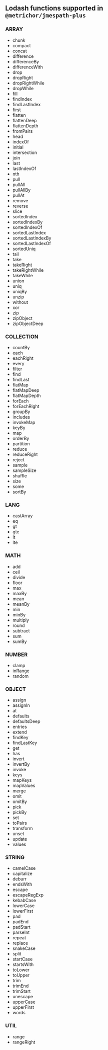 ## Lodash functions supported in `@metrichor/jmespath-plus`

### ARRAY

- chunk
- compact
- concat
- difference
- differenceBy
- differenceWith
- drop
- dropRight
- dropRightWhile
- dropWhile
- fill
- findIndex
- findLastIndex
- first
- flatten
- flattenDeep
- flattenDepth
- fromPairs
- head
- indexOf
- initial
- intersection
- join
- last
- lastIndexOf
- nth
- pull
- pullAll
- pullAllBy
- pullAt
- remove
- reverse
- slice
- sortedIndex
- sortedIndexBy
- sortedIndexOf
- sortedLastIndex
- sortedLastIndexBy
- sortedLastIndexOf
- sortedUniq
- tail
- take
- takeRight
- takeRightWhile
- takeWhile
- union
- uniq
- uniqBy
- unzip
- without
- xor
- zip
- zipObject
- zipObjectDeep


### COLLECTION

- countBy
- each
- eachRight
- every
- filter
- find
- findLast
- flatMap
- flatMapDeep
- flatMapDepth
- forEach
- forEachRight
- groupBy
- includes
- invokeMap
- keyBy
- map
- orderBy
- partition
- reduce
- reduceRight
- reject
- sample
- sampleSize
- shuffle
- size
- some
- sortBy


### LANG

- castArray
- eq
- gt
- gte
- lt
- lte


### MATH

- add
- ceil
- divide
- floor
- max
- maxBy
- mean
- meanBy
- min
- minBy
- multiply
- round
- subtract
- sum
- sumBy


### NUMBER

- clamp
- inRange
- random


### OBJECT

- assign
- assignIn
- at
- defaults
- defaultsDeep
- entries
- extend
- findKey
- findLastKey
- get
- has
- invert
- invertBy
- invoke
- keys
- mapKeys
- mapValues
- merge
- omit
- omitBy
- pick
- pickBy
- set
- toPairs
- transform
- unset
- update
- values


### STRING

- camelCase
- capitalize
- deburr
- endsWith
- escape
- escapeRegExp
- kebabCase
- lowerCase
- lowerFirst
- pad
- padEnd
- padStart
- parseInt
- repeat
- replace
- snakeCase
- split
- startCase
- startsWith
- toLower
- toUpper
- trim
- trimEnd
- trimStart
- unescape
- upperCase
- upperFirst
- words


### UTIL

- range
- rangeRight

